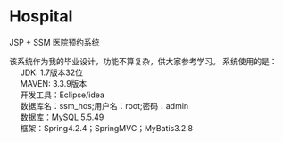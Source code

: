 # Hospital
JSP + SSM 医院预约系统

该系统作为我的毕业设计，功能不算复杂，供大家参考学习。
系统使用的是：<br>&nbsp;&nbsp;&nbsp;&nbsp;
    JDK: 1.7版本32位<br>&nbsp;&nbsp;&nbsp;&nbsp;
    MAVEN: 3.3.9版本<br>&nbsp;&nbsp;&nbsp;&nbsp;
    开发工具：Eclipse/idea<br>&nbsp;&nbsp;&nbsp;&nbsp;
    数据库名：ssm_hos;用户名：root;密码：admin<br>&nbsp;&nbsp;&nbsp;&nbsp;
    数据库：MySQL 5.5.49<br>&nbsp;&nbsp;&nbsp;&nbsp;
    框架：Spring4.2.4；SpringMVC；MyBatis3.2.8
    
